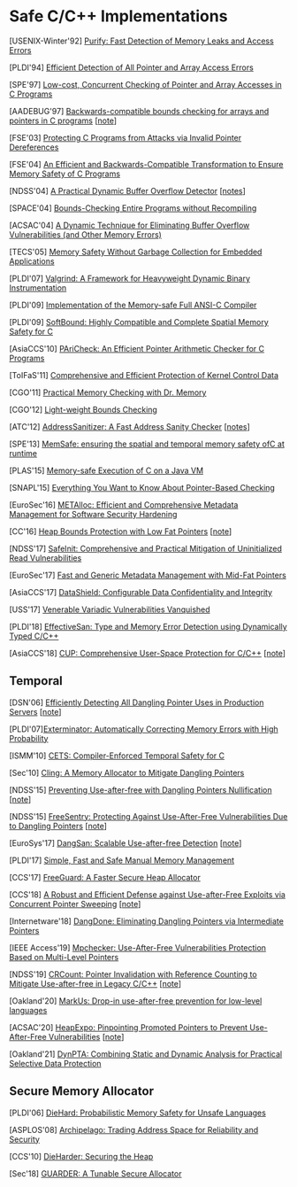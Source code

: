 # Safe C/C++ Implementations

[USENIX-Winter'92] [Purify: Fast Detection of Memory Leaks and Access
Errors](https://pdfs.semanticscholar.org/b2c4/44e8ab6b9bea1072bb0a7dd321543c8520ea.pdf)

[PLDI'94] [Efficient Detection of All Pointer and Array Access
Errors](https://web.eecs.umich.edu/~taustin/papers/PLDI94-safec.pdf)

[SPE'97] [Low-cost, Concurrent Checking of Pointer and Array Accesses in C
Programs](https://onlinelibrary.wiley.com/doi/pdf/10.1002/(SICI)1097-024X(199701)27:1%3C87::AID-SPE78%3E3.0.CO;2-P?casa_token=qXe8qW_GPVgAAAAA%3A1_sWcRVMU22XDB8XqawP9zwVc5nNYQ-5lu7jU4lGh2zeQZcpm4xdZVOSBS23h-8uRx0jyBNH4doUygw)

[AADEBUG'97] [Backwards-compatible bounds checking for arrays and pointers in C
programs](https://www.doc.ic.ac.uk/~phjk/Publications/BoundsCheckingForC.pdf)
[[note](../notes/mem_safety/safe_impl/1997-J_K_Bounds_Check-AADEBUG97.md)]

[FSE'03] [Protecting C Programs from Attacks via Invalid Pointer
Dereferences](http://groups.csail.mit.edu/pag/data/OLD/reading-group/yong03protecting.ps)

[FSE'04] [An Efficient and Backwards-Compatible Transformation to Ensure Memory
Safety of C
Programs](http://www.sis.pitt.edu/jjoshi/courses/IS2620/Spring09/Xu.pdf)

[NDSS'04] [A Practical Dynamic Buffer Overflow
Detector](https://suif.stanford.edu/papers/tunji04.pdf)
[[notes](../notes/mem_safety/safe_impl/2004-CRED-NDSS04.md)]

[SPACE'04] [Bounds-Checking Entire Programs without
Recompiling](http://forskning.diku.dk/topps/space2004/space_final/nethercote-fitzhardinge.pdf)

[ACSAC'04] [A Dynamic Technique for Eliminating Buffer Overflow Vulnerabilities
(and Other Memory Errors)](https://www.acsac.org/2004/papers/98.pdf)

[TECS'05] [Memory Safety Without Garbage Collection for Embedded
Applications](https://llvm.org/pubs/2005-02-TECS-SAFECode.pdf)

[PLDI'07] [Valgrind: A Framework for Heavyweight Dynamic Binary
Instrumentation](http://valgrind.org/docs/valgrind2007.pdf)

[PLDI'09] [Implementation of the Memory-safe Full ANSI-C
Compiler](http://delivery.acm.org/10.1145/1550000/1542505/p259-oiwa.pdf?ip=131.107.159.119&id=1542505&acc=ACTIVE%20SERVICE&key=7777116298C9657D%2EDC6AD36C640314EC%2E6B689847FE614015%2E4D4702B0C3E38B35&__acm__=1559361572_68b410a3c3fef73daf2b3c211f8d0d9f)

[PLDI'09] [SoftBound: Highly Compatible and Complete Spatial Memory Safety for
C](http://www.cis.upenn.edu/acg/papers/pldi09_softbound.pdf)

[AsiaCCS'10] [PAriCheck: An Efficient Pointer Arithmetic Checker for C
Programs](http://fort-knox.org/files/paricheck.pdf)

[ToIFaS'11] [Comprehensive and Efficient Protection of Kernel Control
Data](http://people.duke.edu/~tkb13/pubs/KernelControlData.pdf)

[CGO'11] [Practical Memory Checking with Dr.
Memory](https://dl.acm.org/doi/10.5555/2190025.2190067)

[CGO'12] [Light-weight Bounds
Checking](http://seclab.cs.sunysb.edu/seclab/pubs/lbc.pdf)

[ATC'12] [AddressSanitizer: A Fast Address Sanity
Checker](https://www.usenix.org/system/files/conference/atc12/atc12-final39.pdf)
[[notes](../notes/mem_safety/safe_impl/2012-ASan-ATC12.md)]

[SPE'13] [MemSafe: ensuring the spatial and temporal memory safety ofC at
runtime](https://onlinelibrary.wiley.com/doi/epdf/10.1002/spe.2105)

[PLAS'15] [Memory-safe Execution of C on a Java
VM](https://chrisseaton.com/plas15/safec.pdf)

[SNAPL'15] [Everything You Want to Know About Pointer-Based
Checking](https://core.ac.uk/download/pdf/62919692.pdf)

[EuroSec'16] [METAlloc: Efficient and Comprehensive Metadata Management
for Software Security
Hardening](https://www.cs.vu.nl/~giuffrida/papers/eurosec-2016.pdf)

[CC'16] [Heap Bounds Protection with Low Fat
Pointers](https://www.comp.nus.edu.sg/~gregory/papers/cc16lowfatptrs.pdf)
[[note](../notes/mem_safety/safe_impl/2016-Low-fat_Ptr_Heap-CC16.md)]

[NDSS'17] [SafeInit: Comprehensive and Practical Mitigation of Uninitialized
Read Vulnerabilities](https://download.vusec.net/papers/safeinit_ndss17.pdf)

[EuroSec'17] [Fast and Generic Metadata Management with Mid-Fat
Pointers](https://www.cs.vu.nl/~giuffrida/papers/midfat_eurosec17.pdf)

[AsiaCCS'17] [DataShield: Configurable Data Confidentiality and
Integrity](https://nebelwelt.net/publications/files/17AsiaCCS.pdf)

[USS'17] [Venerable Variadic Vulnerabilities
Vanquished](https://www.usenix.org/system/files/conference/usenixsecurity17/sec17-biswas.pdf)

[PLDI'18] [EffectiveSan: Type and Memory Error Detection using Dynamically
Typed C/C++](https://arxiv.org/pdf/1710.06125.pdf)

[AsiaCCS'18] [CUP: Comprehensive User-Space Protection for
C/C++](https://nebelwelt.net/files/18AsiaCCS.pdf)
[[note](../notes/mem_safety/safe_impl/2018-CUP-AsiaCCS18.md)]


## Temporal
[DSN'06] [Efficiently Detecting All Dangling Pointer Uses in Production
Servers](https://llvm.org/pubs/2006-DSN-DanglingPointers.pdf)
[[note](../notes/mem_safety/d-a_dan_ptr.md)]

[PLDI'07][Exterminator: Automatically Correcting Memory Errors with High
Probability](https://people.cs.umass.edu/~emery/pubs/pldi028-novark.pdf)

[ISMM'10] [CETS: Compiler-Enforced Temporal Safety for
C](http://www.cis.upenn.edu/acg/papers/ismm10_cets.pdf)

[Sec'10] [Cling: A Memory Allocator to Mitigate Dangling
Pointers](https://citeseerx.ist.psu.edu/viewdoc/download?doi=10.1.1.172.8557&rep=rep1&type=pdf)

[NDSS'15] [Preventing Use-after-free with Dangling Pointers
Nullification](https://wenke.gtisc.gatech.edu/papers/dangnull.pdf)
[[note](../notes/mem_safety/safe_impl/2015-DANGNULL-NDSS15.md)]

[NDSS'15] [FreeSentry: Protecting Against Use-After-Free Vulnerabilities Due to
Dangling
Pointers](https://www.ndss-symposium.org/wp-content/uploads/2017/09/03_4_2.pdf)
[[note](../notes/mem_safety/safe_impl/2015-FreeSentry-NDSS15.md)]

[EuroSys'17] [DangSan: Scalable Use-after-free
Detection](https://www.cs.vu.nl/~giuffrida/papers/dangsan_eurosys17.pdf)
[[note](../notes/mem_safety/safe_impl/2017-DangSan-EuroSys17.md)]

[PLDI'17] [Simple, Fast and Safe Manual Memory
Management](https://www.microsoft.com/en-us/research/wp-content/uploads/2017/03/kedia2017mem.pdf)

[CCS'17] [FreeGuard: A Faster Secure Heap
Allocator](https://dl.acm.org/doi/10.1145/3133956.3133957)

[CCS'18] [A Robust and Efficient Defense against Use-after-Free Exploits
via Concurrent Pointer
Sweeping](https://www.eecis.udel.edu/~hnw/paper/ccs18.pdf)
[[note](../notes/mem_safety/safe_impl/2018-pSweeper-CCS18.md)]

[Internetware'18] [DangDone: Eliminating Dangling Pointers via Intermediate
Pointers](https://dl.acm.org/doi/abs/10.1145/3275219.3275231)

[IEEE Access'19] [Mpchecker: Use-After-Free Vulnerabilities Protection Based on
Multi-Level Pointers](https://ieeexplore.ieee.org/document/8675929)

[NDSS'19] [CRCount: Pointer Invalidation with Reference Counting to Mitigate
Use-after-free in Legacy
C/C++](https://www.ndss-symposium.org/wp-content/uploads/2019/02/ndss2019_05A-4_Shin_paper.pdf)
[[note](../notes/mem_safety/safe_impl/2019-CRCount-NDSS19.md)]


[Oakland'20] [MarkUs: Drop-in use-after-free prevention for low-level
languages](https://www.cl.cam.ac.uk/~tmj32/papers/docs/ainsworth20-sp.pdf)

[ACSAC'20] [HeapExpo: Pinpointing Promoted Pointers to Prevent Use-After-Free
Vulnerabilities](http://moyix.net/~moyix/papers/heapexpo.pdf)
[[note](../notes/mem_safety/safe_impl/2020-HeapExpo-ACSAC20.md)]

[Oakland'21] [DynPTA: Combining Static and Dynamic Analysis for Practical
Selective Data
Protection](https://www3.cs.stonybrook.edu/~mikepo/papers/dynpta.sp21.pdf)

## Secure Memory Allocator
[PLDI'06] [DieHard: Probabilistic Memory Safety for Unsafe
Languages](https://scholarworks.umass.edu/cgi/viewcontent.cgi?article=1086&context=cs_faculty_pubs)

[ASPLOS'08] [Archipelago: Trading Address Space for Reliability and
Security](https://people.cs.umass.edu/~emery/pubs/asplos147-lvin.pdf)

[CCS'10] [DieHarder: Securing the
Heap](https://people.cs.umass.edu/~emery/pubs/ccs03-novark.pdf)

[Sec'18] [GUARDER: A Tunable Secure
Allocator](https://www.usenix.org/system/files/conference/usenixsecurity18/sec18-silvestro.pdf)
